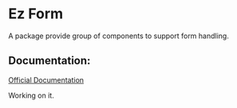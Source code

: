 # Ez Form

A package provide group of components to support form handling.

## Documentation:

[Official Documentation](https://niku98.github.io/ez-form/)

Working on it.
